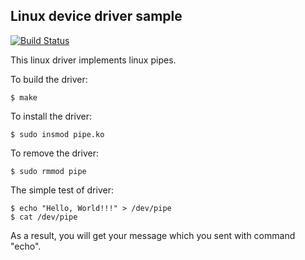 Linux device driver sample
--------------------------

[![Build Status][travis-badge]][travis-link]

[travis-badge]:    https://travis-ci.org/pashinov/linux-driver-sample.svg?branch=master
[travis-link]:     https://travis-ci.org/pashinov/linux-driver-sample

This linux driver implements linux pipes.

To build the driver:
```
$ make
```

To install the driver:
```
$ sudo insmod pipe.ko
```

To remove the driver:
```
$ sudo rmmod pipe
```

The simple test of driver:
```
$ echo "Hello, World!!!" > /dev/pipe
$ cat /dev/pipe
```

As a result, you will get your message which you sent with command "echo".
